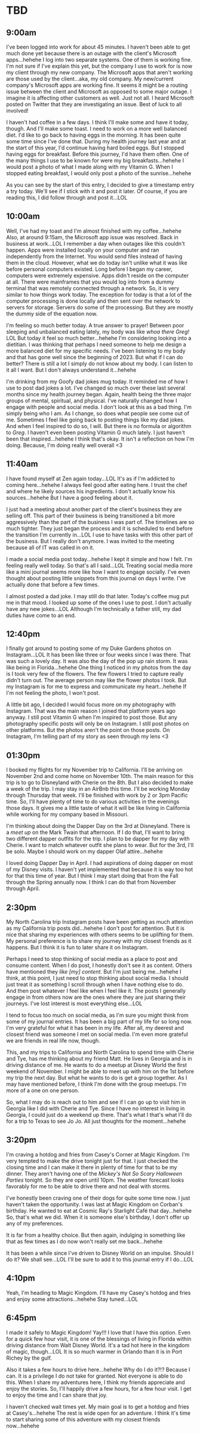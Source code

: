 # TBD

## 9:00am

I've been logged into work for about 45 minutes. I haven't been able to get much done yet because there is an outage with the client's Microsoft apps...hehehe I log into two separate systems. One of them is working fine. I'm not sure if I've explain this yet, but the company I use to work for is now my client through my new company. The Microsoft apps that aren't working are those used by the client...aka, my old company. My new/current company's Microsoft apps are working fine. It seems it might be a routing issue between the client and Microsoft as opposed to some major outage. I imagine it is affecting other customers as well. Just not all. I heard Microsoft posted on Twitter that they are investigating an issue. Best of luck to all involved!

I haven't had coffee in a few days. I think I'll make some and have it today, though. And I'll make some toast. I need to work on a more well balanced diet. I'd like to go back to having eggs in the morning. It has been quite some time since I've done that. During my health journey last year and at the start of this year, I'd continue having hard boiled eggs. But I stopped having eggs for breakfast. Before this journey, I'd have them often. One of the many things I use to be known for were my big breakfasts...hehehe I would post a photo of what I made along with my Vitamin G. When I stopped eating breakfast, I would only post a photo of the sunrise...hehehe

As you can see by the start of this entry, I decided to give a timestamp entry a try today. We'll see if I stick with it and post it later. Of course, if you are reading this, I did follow through and post it...LOL

## 10:00am

Well, I've had my toast and I'm almost finished with my coffee...hehehe Also, at around 9:15am, the Microsoft app issue was resolved. Back in business at work...LOL I remember a day when outages like this couldn't happen. Apps were installed locally on your computer and ran independently from the Internet. You would send files instead of having them in the cloud. However, what we do today isn't unlike what it was like before personal computers existed. Long before I began my career, computers were extremely expensive. Apps didn't reside on the computer at all. There were mainframes that you would log into from a dummy terminal that was remotely connected through a network. So, it is very similar to how things work today. The exception for today is that a lot of the computer processing is done locally and then sent over the network to servers for storage. Servers do some of the processing. But they are mostly the dummy side of the equation now.

I'm feeling so much better today. A true answer to prayer! Between poor sleeping and unbalanced eating lately, my body was like *whoa there Greg!* LOL But today it feel so much better...hehehe I'm considering looking into a dietitian. I was thinking that perhaps I need someone to help me design a more balanced diet for my specific needs. I've been listening to my body and that has gone well since the beginning of 2023. But what if I can do better? There is still a lot I simply do not know about my body. I can listen to it all I want. But I don't always understand it...hehehe

I'm drinking from my Goofy dad jokes mug today. It reminded me of how I use to post dad jokes a lot. I've changed so much over these last several months since my health journey began. Again, health being the three major groups of mental, spiritual, and physical. I've naturally changed how I engage with people and social media. I don't look at this as a bad thing. I'm simply being who I am. As I change, so does what people see come out of me. Sometimes I feel like going back to posting things like my dad jokes. And when I feel inspired to do so, I will. But there is no formula or algorithm to *Greg*. I haven't even been posting Vitamin G much lately. I just haven't been that inspired...hehehe I think that's okay. It isn't a reflection on how I'm doing. Because, I'm doing really well overall <3

## 11:40am

I have found myself at Zen again today...LOL It's as if I'm addicted to coming here...hehehe I always feel good after eating here. I trust the chef and where he likely sources his ingredients. I don't actually know his sources...hehehe But I have a good feeling about it.

I just had a meeting about another part of the client's business they are selling off. This part of their business is being transitioned a bit more aggressively than the part of the business I was part of. The timelines are so much tighter. They just began the process and it is scheduled to end before the transition I'm currently in...LOL I use to have tasks with this other part of the business. But I really don't anymore. I was invited to the meeting because all of IT was called in on it.

I made a social media post today...hehehe I kept it simple and how I felt. I'm feeling really well today. So that's all I said...LOL Treating social media more like a mini journal seems more like how I want to engage socially. I've even thought about posting little snippets from this journal on days I write. I've actually done that before a few times.

I almost posted a dad joke. I may still do that later. Today's coffee mug put me in that mood. I looked up some of the ones I use to post. I don't actually have any new jokes...LOL Although I'm technically a father still, my dad duties have come to an end.

## 12:40pm

I finally got around to posting some of my Duke Gardens photos on Instagram...LOL It has been like three or four weeks since I was there. That was such a lovely day. It was also the day of the pop up rain storm. It was like being in Florida...hehehe One thing I noticed in my photos from the day is I took very few of the flowers. The few flowers I tried to capture really didn't turn out. The average person may like the flower photos I took. But my Instagram is for me to express and communicate my heart...hehehe If I'm not feeling the photo, I won't post.

A little bit ago, I decided I would focus more on my photography with Instagram. That was the main reason I joined that platform years ago anyway. I still post Vitamin G when I'm inspired to post those. But any photography specific posts will only be on Instagram. I still post photos on other platforms. But the photos aren't the point on those posts. On Instagram, I'm telling part of my story as seen through my lens <3

## 01:30pm

I booked my flights for my November trip to California. I'll be arriving on November 2nd and come home on November 10th. The main reason for this trip is to go to Disneyland with Cherie on the 8th. But I also decided to make a week of the trip. I may stay in an AirBnb this time. I'll be working Monday through Thursday that week. I'll be finished with work by 2 or 3pm Pacific time. So, I'll have plenty of time to do various activities in the evenings those days. It gives me a little taste of what it will be like living in California while working for my company based in Missouri.

I'm thinking about doing the Dapper Day on the 3rd at Disneyland. There is a *meet up* on the Mark Twain that afternoon. If I do that, I'll want to bring two different dapper outfits for the trip. I plan to be dapper for my day with Cherie. I want to match whatever outfit she plans to wear. But for the 3rd, I'll be solo. Maybe I should work on my dapper Olaf attire...hehehe

I loved doing Dapper Day in April. I had aspirations of doing dapper on most of my Disney visits. I haven't yet implemented that because it is way too hot for that this time of year. But I think I may start doing that from the Fall through the Spring annually now. I think I can do that from November through April.

## 2:30pm

My North Carolina trip Instagram posts have been getting as much attention as my California trip posts did...hehehe I don't post for attention. But it is nice that sharing my experiences with others seems to be uplifting for them. My personal preference is to share my journey with my closest friends as it happens. But I think it is fun to later share it on Instagram.

Perhaps I need to stop thinking of social media as a place to post and consume content. When I do post, I honestly don't see it as content. Others have mentioned they *like [my] content*. But I'm just being me...hehehe I think, at this point, I just need to stop thinking about social media. I should just treat it as something I scroll through when I have nothing else to do. And then post whatever I feel like when I feel like it. The posts I generally engage in from others now are the ones where they are just sharing their journeys. I've lost interest is most everything else...LOL

I tend to focus too much on social media, as I'm sure you might think from some of my journal entries. It has been a big part of my life for so long now. I'm very grateful for what it has been in my life. After all, my deerest and closest friend was someone I met on social media. I'm even more grateful we are friends in real life now, though.

This, and my trips to California and North Carolina to spend time with Cherie and Tye, has me thinking about my friend Matt. He lives in Georgia and is in driving distance of me. He wants to do a meetup at Disney World the first weekend of November. I might be able to meet up with him on the 1st before my trip the next day. But what he wants to do is get a group together. As I may have mentioned before, I think I'm done with the group meetups. I'm more of a one on one person.

So, what I may do is reach out to him and see if I can go up to visit him in Georgia like I did with Cherie and Tye. Since I have no interest in living in Georgia, I could just do a weekend up there. That's what I that's what I'll do for a trip to Texas to see Jo Jo. All just thoughts for the moment...hehehe

## 3:20pm

I'm craving a hotdog and fries from Casey's Corner at Magic Kingdom. I'm very tempted to make the drive tonight just for that. I just checked the closing time and I can make it there in plenty of time for that to be my dinner. They aren't having one of the *Mickey's Not So Scary Halloween Parties* tonight. So they are open until 10pm. The weather forecast looks favorably for me to be able to drive there and not deal with storms.

I've honestly been craving one of their dogs for quite some time now. I just haven't taken the opportunity. I was last at Magic Kingdom on Corban's birthday. He wanted to eat at Cosmic Ray's Starlight Café that day...hehehe So, that's what we did. When it is someone else's birthday, I don't offer up any of my preferences.

It is far from a healthy choice. But then again, indulging in something like that as few times as I do now won't really set me back...hehehe

It has been a while since I've driven to Disney World on an impulse. Should I do it? We shall see...LOL I'll be sure to add it to this journal entry if I do...LOL

## 4:10pm

Yeah, I'm heading to Magic Kingdom. I'll have my Casey's hotdog and fries and enjoy some attractions...hehehe Stay tuned...LOL

## 6:45pm

I made it safely to Magic Kingdom! Yay!!! I love that I have this option. Even for a quick few hour visit, it is one of the blessings of living in Florida within driving distance from Walt Disney World. It's a tad hot here in the kingdom of magic, though...LOL It is so much warmer in Orlando than it is in Port Richey by the gulf.

Also it takes a few hours to drive here...hehehe Why do I do it?!? Because I can. It is a privilege I do not take for granted. Not everyone is able to do this. When I share my adventures here, I think my friends appreciate and enjoy the stories. So, I'll happily drive a few hours, for a few hour visit. I get to enjoy the time and I can share that joy.

I haven't checked wait times yet. My main goal is to get a hotdog and fries at Casey's...hehehe The rest is wide open for an adventure. I think it's time to start sharing some of this adventure with my closest friends now...hehehe


